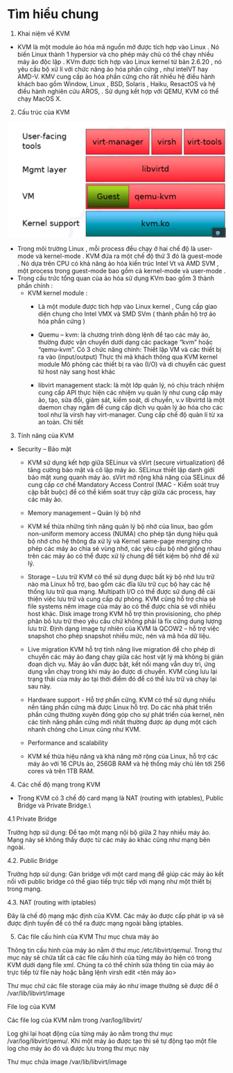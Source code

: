 # Tìm hiểu chung 
1. Khai niệm về KVM 
- KVM là một module ảo hóa mã nguồn mở được tích hợp vào Linux . Nó biến Linux thành 1 hypersior và cho phép máy chủ có thể chạy nhiều máy ảo độc lập . KVm được tích hợp vào Linux kernel từ bản 2.6.20 , nó yêu cầu bộ xử lí với chức năng ảo hóa phần cứng , như intelVT hay AMD-V. KMV cung cấp ảo hóa phần cứng cho rất nhiều hệ điều hành khách bao gồm Window, Linux , BSD, Solaris , Haiku, ResactOS và hệ điều hành nghiên cứu AROS, . Sử dụng kết hợp với QEMU, KVM có thể chạy MacOS X.
2. Cấu trúc của KVM 

<img src="/Ảo Hóa/image/1.png">

- Trong môi trường  Linux , mỗi process đều chạy ở hai chế độ là user-mode và kernel-mode . KVM đứa ra một chế độ thứ 3 đó là guest-mode . Nó dựa trên CPU có khả năng ảo hóa kiến trúc Intel Vt và AMD SVM , một process trong guest-mode bao gồm cả kernel-mode và user-mode . 
- Trong cấu trức tổng quan của ảo hóa sử dụng KVm bao gồm 3 thành phần chính : 
  - KVM kernel module : 
    - Là một module được tích hợp vào Linux kernel , Cung cấp giao diện chung cho Intel VMX và SMD SVm ( thành phần hộ trợ ảo hóa phần cứng )
    - Quemu – kvm: là chương trình dòng lệnh để tạo các máy ảo, thường được vận chuyển dưới dạng các package “kvm” hoặc “qemu-kvm”. Có 3 chức năng chính: Thiết lập VM và các thiết bị ra vào (input/output) Thực thi mã khách thông qua KVM kernel module Mô phỏng các thiết bị ra vào (I/O) và di chuyển các guest từ host này sang host khác

    - libvirt management stack: là một lớp quản lý, nó chịu trách nhiệm cung cấp API thực hiện các nhiệm vụ quản lý như cung cấp máy ảo, tạo, sửa đổi, giám sát, kiểm soát, di chuyển, v.v libvirtd là một daemon chạy ngầm để cung cấp dịch vụ quản lý ảo hóa cho các tool như là virsh hay virt-manager. Cung cấp chế độ quản lí từ xa an toàn. Chi tiết

3. Tính năng của KVM

- Security – Bảo mật

  - KVM sử dụng kết hợp giữa SELinux và sVirt (secure virtualization) để tăng cường bảo mật và cô lập máy ảo. SELinux thiết lập danh giới bảo mật xung quanh máy ảo. sVirt mở rộng khả năng của SELinux để cung cấp cơ chế Mandatory Access Control (MAC - Kiểm soát truy cập bắt buộc) để có thể kiểm soát truy cập giữa các process, hay các máy ảo.

  -  Memory management – Quản lý bộ nhớ

  - KVM kế thừa những tính năng quản lý bộ nhớ của linux, bao gồm non-uniform memory access (NUMA) cho phép tận dụng hiệu quả bộ nhớ cho hệ thông đa xử lý và Kernel same-page merging cho phép các máy ảo chia sẻ vùng nhớ, các yêu cầu bộ nhớ giống nhau trên các máy ảo có thể được xử lý chung để tiết kiệm bộ nhớ để xử lý.

  -   Storage – Lưu trữ KVM có thể sử dụng được bất kỳ bộ nhớ lưu trữ nào mà Linux hỗ trợ, bao gồm các đĩa lữu trữ cục bộ hay các hệ thống lưu trữ qua mạng. Multipath I/O có thể được sử dụng để cải thiện việc lưu trữ và cung cấp dự phòng. KVM cũng hỗ trợ chia sẻ file systems nêm image của máy ảo có thể được chia sẻ với nhiều host khác. Disk image trong KVM hỗ trợ thin provisioning, cho phép phân bố lưu trữ theo yêu cầu chứ không phải là fix cứng dung lượng lưu trữ. Định dạng image tự nhiên của KVM là QCOW2 – hỗ trợ việc snapshot cho phép snapshot nhiều mức, nén và mã hóa dữ liệu.

  - Live migration KVM hỗ trợ tính năng live migration để cho phép di chuyển các máy ảo đang chạy giữa các host vật lý mà không bị gián đoạn dịch vụ. Máy ảo vẫn được bật, kết nối mạng vẫn duy trì, ứng dụng vẫn chạy trong khi máy ảo được di chuyển. KVM cũng lưu lại trạng thái của máy ảo tại thời điểm đó để có thể lưu trữ và chạy lại sau này.

  -  Hardware support - Hỗ trợ phần cứng. KVM có thể sử dụng nhiều nền tảng phần cứng mà được Linux hỗ trợ. Do các nhà phát triển phần cứng thường xuyên đóng góp cho sự phát triển của kernel, nên các tính năng phần cứng mới nhất thường được áp dụng một cách nhanh chóng cho Linux cũng như KVM.

  -  Performance and scalability

  - KVM kế thừa hiệu năng và khả năng mở rộng của Linux, hỗ trợ các máy ảo với 16 CPUs ảo, 256GB RAM và hệ thống máy chủ lên tới 256 cores và trên 1TB RAM.

4. Các chế độ mạng trong KVM
-  Trong KVM có 3 chế độ card mạng là NAT (routing with iptables), Public Bridge và Private Bridge.\

4.1 Private Bridge

Trường hợp sử dụng: Để tạo một mạng nội bộ giữa 2 hay nhiều máy ảo. Mạng này sẽ không thấy được từ các máy ảo khác cũng như mạng bên ngoài.

4.2. Public Bridge

Trường hợp sử dụng: Gán bridge với một card mạng để giúp các máy ảo kết nối với public bridge có thể giao tiếp trực tiếp với mạng như một thiết bị trong mạng.

4.3. NAT (routing with iptables)

Đây là chế độ mạng mặc định của KVM. Các máy ảo được cấp phát ip và sẽ được định tuyến để có thể ra được mạng ngoài bằng iptables.

5. Các file cấu hình của KVM
Thư mục chưa máy ảo

Thông tin cấu hình của máy ảo nằm ở thư mục /etc/libvirt/qemu/. Trong thư mục này sẽ chứa tất cả các file cấu hình của từng máy ảo hiện có trong KVM dưới dạng file xml. Chúng ta có thể chỉnh sửa thông tin của máy ảo trực tiếp từ file này hoặc bằng lệnh virsh edit <tên máy ảo>

Thư mục chứ các file storage của máy ảo như image thường sẽ được để ở /var/lib/libvirt/image

File log của KVM

Các file log của KVM nằm trong /var/log/libvirt/

Log ghi lại hoạt động của từng máy ảo nằm trong thư mục /var/log/libvirt/qemu/. Khi một máy ảo được tạo thì sẽ tự động tạo một file log cho máy ảo đó và được lưu trong thư mục này

Thư mục chứa image /var/lib/libvirt/image
